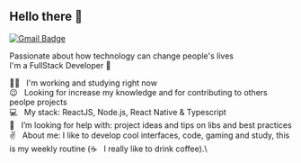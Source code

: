## Hello there 👋

[![Gmail Badge](https://img.shields.io/badge/-camargo25.gustavo@gmail.com-6633cc?style=flat-square&logo=Gmail&logoColor=white&link=mailto:camargo25.gustavo@gmail.com)](mailto:camargo25.gustavo@gmail.com)

Passionate about how technology can change people's lives\
I'm a FullStack Developer :rocket:

 :man_technologist:  &nbsp; I'm working and studying right now\
 :wink: &nbsp; Looking for increase my knowledge and for contributing to others peolpe projects\
 :computer: &nbsp; My stack: ReactJS, Node.js, React Native & Typescript\
 :mag_right: &nbsp; I’m looking for help with: project ideas and tips on libs and best practices \
 :v: &nbsp; About me: I like to develop cool interfaces, code, gaming and study, this is my weekly routine (:coffee: &nbsp; I really like to drink coffee).\

